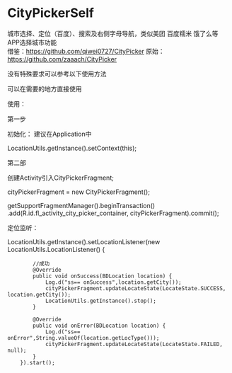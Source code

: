 # CityPickerSelf
城市选择、定位（百度）、搜索及右侧字母导航，类似美团 百度糯米 饿了么等APP选择城市功能    
借鉴：https://github.com/qiwei0727/CityPicker 原始：https://github.com/zaaach/CityPicker

没有特殊要求可以参考以下使用方法

可以在需要的地方直接使用

使用：

第一步
 
  初始化：  建议在Application中
  
  LocationUtils.getInstance().setContext(this);
  
第二部
  
  创建Activity引入CityPickerFragment;

 cityPickerFragment = new CityPickerFragment();
 
 getSupportFragmentManager().beginTransaction()
          .add(R.id.fl_activity_city_picker_container, cityPickerFragment).commit();
  
  定位监听：
  
  LocationUtils.getInstance().setLocationListener(new LocationUtils.LocationListener() {
        
            //成功
            @Override
            public void onSuccess(BDLocation location) {
                Log.d("ss== onSuccess",location.getCity());
                cityPickerFragment.updateLocateState(LocateState.SUCCESS, location.getCity());
                LocationUtils.getInstance().stop();
            }
            
            @Override
            public void onError(BDLocation location) {
                Log.d("ss== onError",String.valueOf(location.getLocType()));
                cityPickerFragment.updateLocateState(LocateState.FAILED, null);
            }
        }).start();

